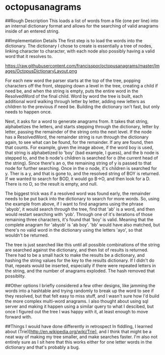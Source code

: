 # octopusanagrams

##Rough Description
This loads a list of words from a file (one per line) into an internal dictionary format and allows for the searching of valid anagrams inside of an entered string.

##Implementation Details
The first step is to load the words into the dictionary.  The dictionary I chose to create is essentially a tree of nodes, linking character to character, with each node also possibly having a valid word that it resolves to. 

https://raw.githubusercontent.com/francisspor/octopusanagrams/master/Images/OctopusDictionaryLayout.png

For each new word the parser starts at the top of the tree, popping characters off the front, stepping down a level in the tree, creating a child if need be, and when the string is empty, puts the entire word in the ResolvedWord of the final child.  Word by word the tree is built, each additional word walking through letter by letter, adding new letters as children to the previous if need be.  Building the dictionary isn't fast, but only needs to happen once.

Next, it asks for a word to generate anagrams from.  It takes that string, alphabetizes the letters, and starts stepping through the dictionary, letter by letter, passing the remainder of the string onto the next level.  If the node has a ResolvedWord, the remainder string is run through the dictionary again, to see what can be found, for the remainder.  If any are found, then that counts.  For example, given the image above, if the word boy is used, that string is alphabetized to 'boy' (bad example, I guess), and the b node is stepped to, and the b node's children is searched for o (the current head of the string).  Since there's an o, the remaining string of y is passed to that node for further searching.  Once in the o node, it's children is searched for y.  Ther is a y, and that is gone to, and the resolved string of BOY is returned.  If we wanted to search for BOD, it would go B->O, and then look for a D.  There is no D, so the result is empty, and null.

The biggest trick was if a resolved word was found early, the remainder needs to be put back into the dictionary to search for more words.  So, using the example from above, if I want to find anagrams using the phrase 'abyob', it would search through the tree, find that 'ab' is a word, and then would restart searching with 'yob'.  Through one of it's iterations of those remaining three characters, it's found that 'boy' is valid.  Meaning that the complete anagram for 'abyob' is 'ab boy'.  'bb' would have also matched, but there's no valid word in the dictionary using the letters 'ayo', so that wouldn't be returned.

The tree is just searched like this until all possible combinations of the string are searched against the dictionary, and then list of results is returned.  There had to be a small hack to make the results be a dictionary, and hashing the string values for the key to the results dictionary.  If I didn't do that, repeats would be inserted, especially if there were repeated letters in the string, and the number of anagrams exploded.  The hash removed that possiblity.

##Other options
I briefly considered a few other designs, like jamming the words into a hashtable and trying randomly to break up the word to see if they resolved, but that felt easy to miss stuff, and I wasn't sure how I'd build the more complex multi-word anagrams.  I also thought about using sql server and making it happen using a similar query to what I descibed, but once I figured out the tree I was happy with it, at least enough to move forward with.

##Things I would have done differently in retrospect
In fiddling, I learned about (Trie)[http://en.wikipedia.org/wiki/Trie], and I think that might be a neat way of making my tree smaller, and make searches faster.  I'm also not entirely sure as I sit here that this works either for one letter words in the dictionary and that's probably a bug.
